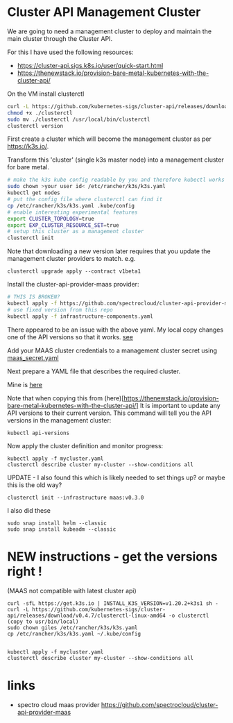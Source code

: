 # Cluster API Management Cluster

We are going to need a management cluster to deploy and maintain the
main cluster through the Cluster API.

For this I have used the following resources:

- https://cluster-api.sigs.k8s.io/user/quick-start.html
- https://thenewstack.io/provision-bare-metal-kubernetes-with-the-cluster-api/

On the VM install clusterctl
```bash
curl -L https://github.com/kubernetes-sigs/cluster-api/releases/download/v1.1.2/clusterctl-linux-amd64 -o clusterctl
chmod +x ./clusterctl
sudo mv ./clusterctl /usr/local/bin/clusterctl
clusterctl version
```

First create a cluster which will become the management cluster as per https://k3s.io/.


Transform this 'cluster' (single k3s master node) into a management cluster
for bare metal.

```bash
# make the k3s kube config readable by you and therefore kubectl works
sudo chown >your user id< /etc/rancher/k3s/k3s.yaml
kubectl get nodes
# put the config file where clusterctl can find it 
cp /etc/rancher/k3s/k3s.yaml .kube/config
# enable interesting experimental features
export CLUSTER_TOPOLOGY=true
export EXP_CLUSTER_RESOURCE_SET=true
# setup this cluster as a management cluster
clusterctl init
```

Note that downloading a new version later requires that you update the
management cluster providers to match. e.g.
```
clusterctl upgrade apply --contract v1beta1
```

Install the cluster-api-provider-maas provider:

```bash
# THIS IS BROKEN?
kubectl apply -f https://github.com/spectrocloud/cluster-api-provider-maas/releases/download/v0.3.0/infrastructure-components.yaml
# use fixed version from this repo
kubectl apply -f infrastructure-components.yaml
```

There appeared to be an issue with the above yaml. My local copy
changes one of the API versions so that it works. [see](../../code/)

Add your MAAS cluster credentials to a management cluster secret
using [maas_secret.yaml](../../code/maas_secret.yaml)


Next prepare a YAML file that describes the required cluster.

Mine is [here](../../code/mycluster.yaml)

Note that when copying this from (here)[https://thenewstack.io/provision-bare-metal-kubernetes-with-the-cluster-api/]
It is important to update any API versions to their current version.
This command will tell you the API versions in the management cluster:

```
kubectl api-versions
```

Now apply the cluster definition and monitor progress:
```
kubectl apply -f mycluster.yaml
clusterctl describe cluster my-cluster --show-conditions all

```

UPDATE - I also found this which is likely needed to set things up?
or maybe this is the old way?
```
clusterctl init --infrastructure maas:v0.3.0
```

I also did these
```
sudo snap install helm --classic
sudo snap install kubeadm --classic
```


# NEW instructions - get the versions right !

(MAAS not compatible with latest cluster api)

```
curl -sfL https://get.k3s.io | INSTALL_K3S_VERSION=v1.20.2+k3s1 sh -
curl -L https://github.com/kubernetes-sigs/cluster-api/releases/download/v0.4.7/clusterctl-linux-amd64 -o clusterctl
(copy to usr/bin/local)
sudo chown giles /etc/rancher/k3s/k3s.yaml
cp /etc/rancher/k3s/k3s.yaml ~/.kube/config


kubectl apply -f mycluster.yaml
clusterctl describe cluster my-cluster --show-conditions all

```


# links
- spectro cloud maas provider https://github.com/spectrocloud/cluster-api-provider-maas

